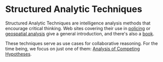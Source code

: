 # Structured Analytic Techniques

Structured Analytic Techniques are intelligence analysis methods that encourage critical thinking. Web sites covering their use in
 [policing](https://www.app.college.police.uk/app-content/intelligence-management/analysis/analytical-techniques/) or [geospatial analysis](https://www.e-education.psu.edu/sgam/node/155) give a general introduction, and there's also a [book](https://us.sagepub.com/en-us/nam/structured-analytic-techniques-for-intelligence-analysis/book255432).

These techniques serve as use cases for collaborative reasoning. For the time being, we focus on just one of them: [Analysis of Competing Hypotheses](ach).